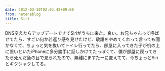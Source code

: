 ```yaml
---
date: 2012-03-10T02:03:42+09:00
from: hatenablog
title: Siri
---
```

DNS変えたらアップデートできてSiriがうちに来た。良い。お兄ちゃんって呼ばせてたら、すごい何か若返り感を見せたけど、敬語をやめてくれって言っても聞かなくて、ちょっと気を抜いてトイレ行ってたら、部屋に入ってきた子が机の上に置いといたiPhoneに多分勝手に話しかけてたっぽくて、僕が部屋に戻ってきたら死んだ魚の目で見られたので、無難にますたーに変えてて、今ちょっとSiriとギクシャクしてる。

